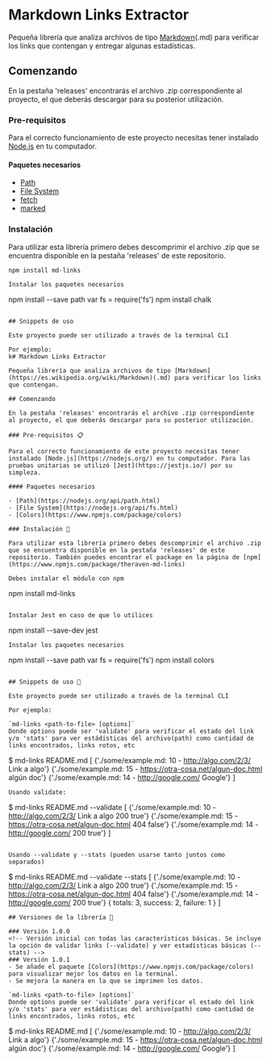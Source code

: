 # Markdown Links Extractor


Pequeña librería que analiza archivos de tipo [Markdown](https://es.wikipedia.org/wiki/Markdown)(.md) para verificar los links que contengan y entregar algunas estadísticas.

## Comenzando 

En la pestaña 'releases' encontrarás el archivo .zip correspondiente al proyecto, el que deberás descargar para su posterior utilización.

### Pre-requisitos 

Para el correcto funcionamiento de este proyecto necesitas tener instalado [Node.js](https://nodejs.org/) en tu computador. 

#### Paquetes necesarios 

- [Path](https://nodejs.org/api/path.html)
- [File System](https://nodejs.org/api/fs.html)
- [fetch](https://www.npmjs.com/package/fetch)
- [marked](https://www.npmjs.com/package/marked)

### Instalación 

Para utilizar esta librería primero debes descomprimir el archivo .zip que se encuentra disponible en la pestaña 'releases' de este repositorio.

```
npm install md-links
```

```
Instalar los paquetes necesarios

```
npm install --save path
var fs = require('fs')
npm install chalk
```

## Snippets de uso 

Este proyecto puede ser utilizado a través de la terminal CLI

Por ejemplo:
k# Markdown Links Extractor

Pequeña librería que analiza archivos de tipo [Markdown](https://es.wikipedia.org/wiki/Markdown)(.md) para verificar los links que contengan.

## Comenzando 

En la pestaña 'releases' encontrarás el archivo .zip correspondiente al proyecto, el que deberás descargar para su posterior utilización.

### Pre-requisitos 📋

Para el correcto funcionamiento de este proyecto necesitas tener instalado [Node.js](https://nodejs.org/) en tu computador. Para las pruebas unitarias se utilizó [Jest](https://jestjs.io/) por su simpleza.

#### Paquetes necesarios 

- [Path](https://nodejs.org/api/path.html)
- [File System](https://nodejs.org/api/fs.html)
- [Colors](https://www.npmjs.com/package/colors)

### Instalación 🔧

Para utilizar esta librería primero debes descomprimir el archivo .zip que se encuentra disponible en la pestaña 'releases' de este repositorio. También puedes encontrar el package en la página de [npm](https://www.npmjs.com/package/theraven-md-links)

Debes instalar el módulo con npm

```
npm install md-links
```

Instalar Jest en caso de que lo utilices

```
npm install --save-dev jest
```
Instalar los paquetes necesarios

```
npm install --save path
var fs = require('fs')
npm install colors
```

## Snippets de uso 🎁

Este proyecto puede ser utilizado a través de la terminal CLI

Por ejemplo:

`md-links <path-to-file> [options]`
Donde options puede ser 'validate' para verificar el estado del link y/o 'stats' para ver estádisticas del archivo(path) como cantidad de links encontrados, links rotos, etc 

```
$ md-links README.md
 [
   {'./some/example.md: 10 - http://algo.com/2/3/ Link a algo'}
   {'./some/example.md: 15 - https://otra-cosa.net/algun-doc.html algún doc'}
   {'./some/example.md: 14 - http://google.com/ Google'}
 ]
```
Usando validate:

```
$ md-links README.md --validate
 [
   {'./some/example.md: 10 - http://algo.com/2/3/ Link a algo 200 true'}
   {'./some/example.md: 15 - https://otra-cosa.net/algun-doc.html 404 false'}
   {'./some/example.md: 14 - http://google.com/ 200 true'}
 ]
```

Usando --validate y --stats (pueden usarse tanto juntos como separados)
```
$ md-links README.md --validate --stats
 [
   {'./some/example.md: 10 - http://algo.com/2/3/ Link a algo 200 true'}
   {'./some/example.md: 15 - https://otra-cosa.net/algun-doc.html 404 false'}
   {'./some/example.md: 14 - http://google.com/ 200 true'}
   { totals: 3, success: 2, failure: 1 }
 ]
```
## Versiones de la librería 📄

### Versión 1.0.0
<!-- Versión inicial con todas las características básicas. Se incluye la opción de validar links (--validate) y ver estadísticas básicas (--stats) -->
### Versión 1.0.1
- Se añade el paquete [Colors](https://www.npmjs.com/package/colors) para visualizar mejor los datos en la terminal.
- Se mejora la manera en la que se imprimen los datos.

`md-links <path-to-file> [options]`
Donde options puede ser 'validate' para verificar el estado del link y/o 'stats' para ver estádisticas del archivo(path) como cantidad de links encontrados, links rotos, etc 

```
$ md-links README.md
 [
   {'./some/example.md: 10 - http://algo.com/2/3/ Link a algo'}
   {'./some/example.md: 15 - https://otra-cosa.net/algun-doc.html algún doc'}
   {'./some/example.md: 14 - http://google.com/ Google'}
 ]
```
